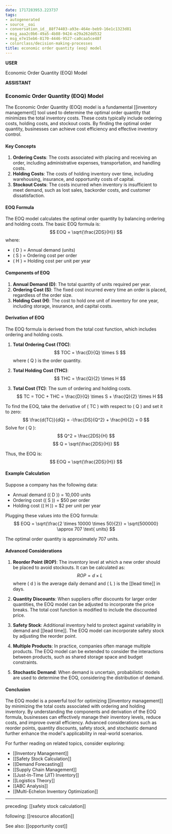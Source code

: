 ```yaml
---
date: 1717283953.223737
tags:
- autogenerated
- source__oai
- conversation_id__88f74403-a93e-464e-beb9-16e1c1323d81
- msg_aaa2c0b6-49a5-4b88-9424-e29a262dd532
- msg_e7e15eb6-8170-4446-9527-ca0caa5ce48f
- colorclass/decision-making-processes
title: economic order quantity (eoq) model
---
```


**USER**

Economic Order Quantity (EOQ) Model


**ASSISTANT**

### Economic Order Quantity (EOQ) Model

The Economic Order Quantity (EOQ) model is a fundamental [[inventory management]] tool used to determine the optimal order quantity that minimizes the total inventory costs. These costs typically include ordering costs, holding costs, and stockout costs. By finding the optimal order quantity, businesses can achieve cost efficiency and effective inventory control.

#### Key Concepts

1. **Ordering Costs**: The costs associated with placing and receiving an order, including administrative expenses, transportation, and handling costs.
2. **Holding Costs**: The costs of holding inventory over time, including warehousing, insurance, and opportunity costs of capital.
3. **Stockout Costs**: The costs incurred when inventory is insufficient to meet demand, such as lost sales, backorder costs, and customer dissatisfaction.

#### EOQ Formula

The EOQ model calculates the optimal order quantity by balancing ordering and holding costs. The basic EOQ formula is:
$$
EOQ = \sqrt{\frac{2DS}{H}}
$$
where:
- \( D \) = Annual demand (units)
- \( S \) = Ordering cost per order
- \( H \) = Holding cost per unit per year

#### Components of EOQ

1. **Annual Demand (D)**: The total quantity of units required per year.
2. **Ordering Cost (S)**: The fixed cost incurred every time an order is placed, regardless of the order size.
3. **Holding Cost (H)**: The cost to hold one unit of inventory for one year, including storage, insurance, and capital costs.

#### Derivation of EOQ

The EOQ formula is derived from the total cost function, which includes ordering and holding costs.

1. **Total Ordering Cost (TOC)**:
$$
TOC = \frac{D}{Q} \times S
$$
where \( Q \) is the order quantity.

2. **Total Holding Cost (THC)**:
$$
THC = \frac{Q}{2} \times H
$$

3. **Total Cost (TC)**: The sum of ordering and holding costs.
$$
TC = TOC + THC = \frac{D}{Q} \times S + \frac{Q}{2} \times H
$$

To find the EOQ, take the derivative of \( TC \) with respect to \( Q \) and set it to zero:
$$
\frac{d(TC)}{dQ} = -\frac{DS}{Q^2} + \frac{H}{2} = 0
$$
Solve for \( Q \):
$$
Q^2 = \frac{2DS}{H}
$$
$$
Q = \sqrt{\frac{2DS}{H}}
$$

Thus, the EOQ is:
$$
EOQ = \sqrt{\frac{2DS}{H}}
$$

#### Example Calculation

Suppose a company has the following data:
- Annual demand (\( D \)) = 10,000 units
- Ordering cost (\( S \)) = \$50 per order
- Holding cost (\( H \)) = \$2 per unit per year

Plugging these values into the EOQ formula:
$$
EOQ = \sqrt{\frac{2 \times 10000 \times 50}{2}} = \sqrt{500000} \approx 707 \text{ units}
$$

The optimal order quantity is approximately 707 units.

#### Advanced Considerations

1. **Reorder Point (ROP)**: The inventory level at which a new order should be placed to avoid stockouts. It can be calculated as:
$$
ROP = d \times L
$$
where \( d \) is the average daily demand and \( L \) is the [[lead time]] in days.

2. **Quantity Discounts**: When suppliers offer discounts for larger order quantities, the EOQ model can be adjusted to incorporate the price breaks. The total cost function is modified to include the discounted price.

3. **Safety Stock**: Additional inventory held to protect against variability in demand and [[lead time]]. The EOQ model can incorporate safety stock by adjusting the reorder point.

4. **Multiple Products**: In practice, companies often manage multiple products. The EOQ model can be extended to consider the interactions between products, such as shared storage space and budget constraints.

5. **Stochastic Demand**: When demand is uncertain, probabilistic models are used to determine the EOQ, considering the distribution of demand.

#### Conclusion

The EOQ model is a powerful tool for optimizing [[inventory management]] by minimizing the total costs associated with ordering and holding inventory. By understanding the components and derivation of the EOQ formula, businesses can effectively manage their inventory levels, reduce costs, and improve overall efficiency. Advanced considerations such as reorder points, quantity discounts, safety stock, and stochastic demand further enhance the model's applicability in real-world scenarios.

For further reading on related topics, consider exploring:
- [[Inventory Management]]
- [[Safety Stock Calculation]]
- [[Demand Forecasting]]
- [[Supply Chain Management]]
- [[Just-In-Time (JIT) Inventory]]
- [[Logistics Theory]]
- [[ABC Analysis]]
- [[Multi-Echelon Inventory Optimization]]


---

preceding: [[safety stock calculation]]  


following: [[resource allocation]]

See also: [[opportunity cost]]